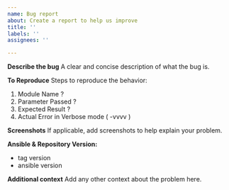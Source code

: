 ```yaml
---
name: Bug report
about: Create a report to help us improve
title: ''
labels: ''
assignees: ''

---
```


**Describe the bug**
A clear and concise description of what the bug is.

**To Reproduce**
Steps to reproduce the behavior:
1. Module Name ?
2. Parameter Passed ?
3. Expected Result ?
4. Actual Error in Verbose mode ( -vvvv )

**Screenshots**
If applicable, add screenshots to help explain your problem.

**Ansible & Repository Version:**

* tag version
* ansible version

**Additional context**
Add any other context about the problem here.
